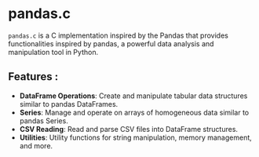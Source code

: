 # pandas.c
`pandas.c` is a C implementation inspired by the Pandas that provides functionalities inspired by pandas, a powerful data analysis and manipulation tool in Python.

## **Features :**
* **DataFrame Operations**: Create and manipulate tabular data structures similar to pandas DataFrames.
* **Series**: Manage and operate on arrays of homogeneous data similar to pandas Series.
* **CSV Reading**: Read and parse CSV files into DataFrame structures.
* **Utilities**: Utility functions for string manipulation, memory management, and more.